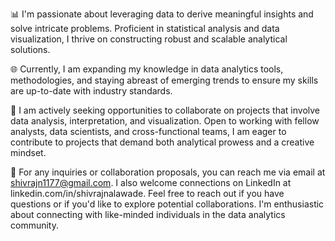 
📊 I'm passionate about leveraging data to derive meaningful insights and solve intricate problems. Proficient in statistical analysis and data visualization, I thrive on constructing robust and scalable analytical solutions.

🌐 Currently, I am expanding my knowledge in data analytics tools, methodologies, and staying abreast of emerging trends to ensure my skills are up-to-date with industry standards.

💼 I am actively seeking opportunities to collaborate on projects that involve data analysis, interpretation, and visualization. Open to working with fellow analysts, data scientists, and cross-functional teams, I am eager to contribute to projects that demand both analytical prowess and a creative mindset.

📧 For any inquiries or collaboration proposals, you can reach me via email at shivrajn1177@gmail.com. I also welcome connections on LinkedIn at linkedin.com/in/shivrajnalawade. Feel free to reach out if you have questions or if you'd like to explore potential collaborations. I'm enthusiastic about connecting with like-minded individuals in the data analytics community.
<!---
shivrajnalawade/shivrajnalawade is a ✨ special ✨ repository because its `README.md` (this file) appears on your GitHub profile.
You can click the Preview link to take a look at your changes.
--->
